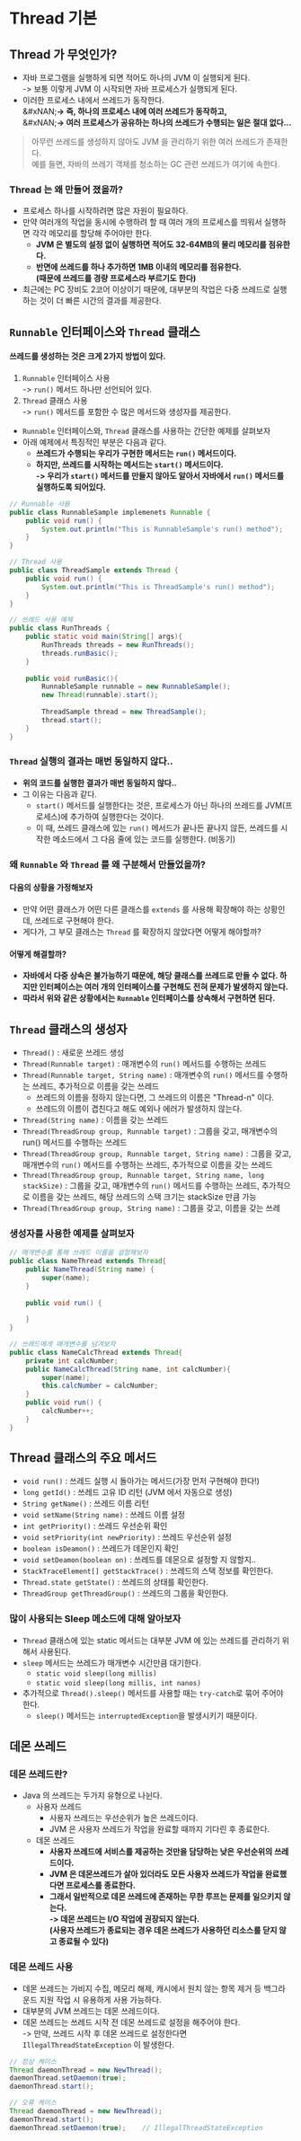 # Thread 기본

## Thread 가 무엇인가?

* 자바 프로그램을 실행하게 되면 적어도 하나의 JVM 이 실행되게 된다.\
  -> 보통 이렇게 JVM 이 시작되면 자바 프로세스가 실행되게 된다.
* 이러한 프로세스 내에서 쓰레드가 동작한다.\
  &#xNAN;**-> 즉, 하나의 프로세스 내에 여러 쓰레드가 동작하고,**\
  &#xNAN;**-> 여러 프로세스가 공유하는 하나의 쓰레드가 수행되는 일은 절대 없다...**

> 아무런 쓰레드를 생성하지 않아도 JVM 을 관리하기 위한 여러 쓰레드가 존재한다.\
> 예를 들면, 자바의 쓰레기 객체를 청소하는 GC 관련 쓰레드가 여기에 속한다.

### Thread 는 왜 만들어 졌을까?

* 프로세스 하나를 시작하려면 많은 자원이 필요하다.
* 만약 여러개의 작업을 동시에 수행하려 할 때 여러 개의 프로세스를 띄워서 실행하면 각각 메모리를 할당해 주어야만 한다.
  * **JVM 은 별도의 설정 없이 실행하면 적어도 32-64MB의 물리 메모리를 점유한다.**
  * **반면에 쓰레드를 하나 추가하면 1MB 이내의 메모리를 점유한다.**\
    **(때문에 쓰레드를 경량 프로세스라 부르기도 한다)**
* 최근에는 PC 장비도 2코어 이상이기 때문에, 대부분의 작업은 다중 쓰레드로 실행하는 것이 더 빠른 시간의 결과를 제공한다.

## `Runnable` 인터페이스와 `Thread` 클래스

#### 쓰레드를 생성하는 것은 크게 2가지 방법이 있다.

1. `Runnable` 인터페이스 사용 \
   -> `run()` 메서드 하나만 선언되어 있다.&#x20;
2. `Thread` 클래스 사용 \
   -> `run()` 메서드를 포함한 수 많은 메서드와 생성자를 제공한다.&#x20;

* `Runnable` 인터페이스와, `Thread` 클래스를 사용하는 간단한 예제를 살펴보자&#x20;
* 아래 예제에서 특징적인 부분은 다음과 같다.&#x20;
  * **쓰레드가 수행되는 우리가 구현한 메서드는 `run()` 메서드이다.**&#x20;
  * **하지만, 쓰레드를 시작하는 메서드는 `start()` 메서드이다.** \
    **-> 우리가 `start()` 메서드를 만들지 않아도 알아서 자바에서 `run()` 메서드를 실행하도록 되어있다.**&#x20;

```java
// Runnable 사용 
public class RunnableSample implemenets Runnable {
    public void run() {
        System.out.println("This is RunnableSample's run() method");
    }
}

// Thread 사용 
public class ThreadSample extends Thread {
    public void run() {
        System.out.println("This is ThreadSample's run() method");
    }
}

// 쓰레드 사용 예제 
public class RunThreads {
    public static void main(String[] args){
        RunThreads threads = new RunThreads(); 
        threads.runBasic();
    }
    
    public void runBasic(){
        RunnableSample runnable = new RunnableSample(); 
        new Thread(runnable).start(); 
        
        ThreadSample thread = new ThreadSample(); 
        thread.start();
    }
}
```

### `Thread` 실행의 결과는 매번 동일하지 않다..

* **위의 코드를 실행한 결과가 매번 동일하지 않다..**
* 그 이유는 다음과 같다.
  * `start()` 메서드를 실행한다는 것은, 프로세스가 아닌 하나의 쓰레드를 JVM(프로세스)에 추가하여 실행한다는 것이다.
  * 이 때, 쓰레드 클래스에 있는 `run()` 메서드가 끝나든 끝나지 않든, 쓰레드를 시작한 메소드에서 그 다음 줄에 있는 코드를 실행한다. (비동기)

### 왜 `Runnable` 와 `Thread` 를 왜 구분해서 만들었을까?

#### 다음의 상황을 가정해보자&#x20;

* 만약 어떤 클래스가 어떤 다른 클래스를 `extends` 를 사용해 확장해야 하는 상황인데, 쓰레드로 구현해야 한다.&#x20;
* 게다가, 그 부모 클래스는 `Thread` 를 확장하지 않았다면 어떻게 해야할까?

#### 어떻게 해결할까?

* **자바에서 다중 상속은 불가능하기 때문에, 해당 클래스를 쓰레드로 만들 수 없다. 하지만 인터페이스는 여러 개의 인터페이스를 구현해도 전혀 문제가 발생하지 않는다.**&#x20;
* **따라서 위와 같은 상황에서는 `Runnable` 인터페이스를 상속해서 구현하면 된다.**&#x20;

## `Thread` 클래스의 생성자

* `Thread()` : 새로운 쓰레드 생성
* `Thread(Runnable target)` : 매개변수의 `run()` 메서드를 수행하는 쓰레드
* `Thread(Runnable target, String name)` : 매개변수의 `run()` 메서드를 수행하는 쓰레드, 추가적으로 이름을 갖는 쓰레드
  * 쓰레드의 이름을 정하지 않는다면, 그 쓰레드의 이름은 "Thread-n" 이다.
  * 쓰레드의 이름이 겹친다고 해도 예외나 에러가 발생하지 않는다.&#x20;
* `Thread(String name)` : 이름을 갖는 쓰레드
* `Thread(ThreadGroup group, Runnable target)` : 그룹을 갖고, 매개변수의 run() 메서드를 수행하는 쓰레드
* `Thread(ThreadGroup group, Runnable target, String name)` : 그룹을 갖고, 매개변수의 `run()` 메서드를 수행하는 쓰레드, 추가적으로 이름을 갖는 쓰레드
* `Thread(ThreadGroup group, Runnable target, String name, long stackSize)` : 그룹을 갖고, 매개변수의 `run()` 메서드를 수행하는 쓰레드, 추가적으로 이름을 갖는 쓰레드, 해당 쓰레드의 스택 크기는 stackSize 만큼 가능
* `Thread(ThreadGroup group, String name)` : 그룹을 갖고, 이름을 갖는 쓰레

### 생성자를 사용한 예제를 살펴보자 &#x20;

```java
// 매개변수를 통해 쓰레드 이름을 설정해보자 
public class NameThread extends Thread{ 
    public NameThread(String name) {
        super(name); 
    }
    
    public void run() {
    
    }
}

// 쓰레드에게 매개변수를 넘겨보자 
public class NameCalcThread extends Thread{
    private int calcNumber;
    public NameCalcThread(String name, int calcNumber){
        super(name);
        this.calcNumber = calcNumber;
    }
    public void run() {
        calcNumber++;
    }
}
```



## Thread 클래스의 주요 메서드

* `void run()` : 쓰레드 실행 시 돌아가는 메서드(가장 먼저 구현해야 한다!)
* `long getId()` : 쓰레드 고유 ID 리턴 (JVM 에서 자동으로 생성)
* `String getName()` : 쓰레드 이름 리턴
* `void setName(String name)` : 쓰레드 이름 설정
* `int getPriority()` : 쓰레드 우선순위 확인
* `void setPriority(int newPriority)` : 쓰레드 우선순위 설정
* `boolean isDeamon()` : 쓰레드가 데몬인지 확인
* `void setDeamon(boolean on)` : 쓰레드를 데몬으로 설정할 지 않할지..
* `StackTraceElement[] getStackTrace()` : 쓰레드의 스택 정보를 확인한다.
* `Thread.state getState()` : 쓰레드의 상태를 확인한다.
* `ThreadGroup getThreadGroup()` : 쓰레드의 그룹을 확인한다.

### 많이 사용되는 Sleep 메소드에 대해 알아보자

* `Thread` 클래스에 있는 static 메서드는 대부분 JVM 에 있는 쓰레드를 관리하기 위해서 사용된다.
* `sleep` 메서드는 쓰레드가 매개변수 시간만큼 대기한다.&#x20;
  * `static void sleep(long millis)`
  * `static void sleep(long millis, int nanos)`
* 추가적으로 `Thread().sleep()` 메서드를 사용할 때는 `try-catch`로 묶어 주어야 한다.
  * `sleep()` 메서드는 `interruptedException`을 발생시키기 때문이다.

## 데몬 쓰레드

### 데몬 쓰레드란?

* Java 의 쓰레드는 두가지 유형으로 나뉜다.&#x20;
  * 사용자 쓰레드&#x20;
    * 사용자 쓰레드는 우선순위가 높은 쓰레드이다.&#x20;
    * JVM 은 사용자 쓰레드가 작업을 완료할 때까지 기다린 후 종료한다.&#x20;
  * 데몬 쓰레드
    * **사용자 쓰레드에 서비스를 제공하는 것만을 담당하는 낮은 우선순위의 쓰레드이다.**&#x20;
    * **JVM 은 데몬쓰레드가 살아 있더라도 모든 사용자 쓰레드가 작업을 완료했다면 프로세스를 종료한다.**&#x20;
    * **그래서 일반적으로 데몬 쓰레드에 존재하는 무한 루프는 문제를 일으키지 않는다.** \
      **-> 데몬 쓰레드는 I/O 작업에 권장되지 않는다.** \
      **(사용자 쓰레드가 종료되는 경우 데몬 쓰레드가 사용하던 리소스를 닫지 않고 종료될 수 있다)**&#x20;

### 데몬 쓰레드 사용&#x20;

* 데몬 쓰레드는 가비지 수집, 메모리 해제, 캐시에서 원치 않는 항목 제거 등 백그라운드 지원 작업 시 유용하게 사용 가능하다.&#x20;
* 대부분의 JVM 쓰레드는 데몬 쓰레드이다.&#x20;
* 데몬 쓰레드는 쓰레드 시작 전 데몬 쓰레드로 설정을 해주어야 한다. \
  -> 만약, 쓰레드 시작 후 데몬 쓰레드로 설정한다면 `IllegalThreadStateException` 이 발생한다.&#x20;

```java
// 정상 케이스 
Thread daemonThread = new NewThread();
daemonThread.setDaemon(true);
daemonThread.start();

// 오류 케이스 
Thread daemonThread = new NewThread();
daemonThread.start();
daemonThread.setDaemon(true);    // IllegalThreadStateException 
```

